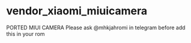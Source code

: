 # vendor_xiaomi_miuicamera
PORTED MIUI CAMERA
Please ask @mhkjahromi in telegram before add this in your rom 
